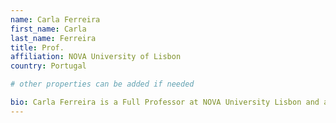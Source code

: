 ```yaml
---
name: Carla Ferreira
first_name: Carla
last_name: Ferreira
title: Prof.
affiliation: NOVA University of Lisbon
country: Portugal

# other properties can be added if needed

bio: Carla Ferreira is a Full Professor at NOVA University Lisbon and a researcher at NOVA LINCS research centre. Her research focuses on developing formal calculi, techniques, and tools to express and reason about concurrent and distributed systems with the ultimate goal of helping programmers build trustworthy and efficient systems. Currently, she leads the TaRDIS project, a Horizon Europe project centered around the correct and efficient development of applications for swarms and decentralized distributed systems.
---
```

